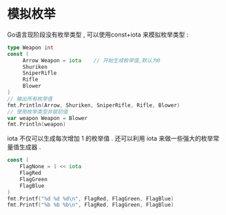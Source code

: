 # 模拟枚举

Go语言现阶段没有枚举类型 , 可以使用const+iota 来模拟枚举类型 :

```go
type Weapon int
const (
     Arrow Weapon = iota    // 开始生成枚举值,默认为0
     Shuriken
     SniperRifle
     Rifle
     Blower
)
// 输出所有枚举值
fmt.Println(Arrow, Shuriken, SniperRifle, Rifle, Blower)
// 使用枚举类型并赋初值
var weapon Weapon = Blower
fmt.Println(weapon)
```

iota 不仅可以生成每次增加 1 的枚举值 . 还可以利用 iota 来做一些强大的枚举常量值生成器 . 

```go
const (
    FlagNone = 1 << iota
    FlagRed
    FlagGreen
    FlagBlue
)
fmt.Printf("%d %d %d\n", FlagRed, FlagGreen, FlagBlue)
fmt.Printf("%b %b %b\n", FlagRed, FlagGreen, FlagBlue)
```




